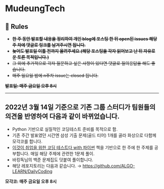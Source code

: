 # MudeungTech

## 📌 Rules
- ~~**한 주 동안 발표할 내용을 정리하여 개인 blog에 포스팅 한 뒤 open된 issues 해당 주 차에 댓글로 링크를 남겨주시면 됩니다.**~~
- ~~**늦어도 발표일 이틀 전까지 올려주세요.(해당 포스팅을 각자 읽어보고 난 뒤 자유로운 토론 목적입니다.)**~~
- ~~그 외에 추가적으로 각자 질문하고 싶은 사항이 있다면 댓글로 질의응답을 해도 좋습니다.~~
- ~~매주 일요일 밤에 n주차 issue는 closed 됩니다.~~

~~**발표일: 매주 금요일 오후 8시**~~

-------------------------------------------

## 2022년 3월 14일 기준으로 기존 그룹 스터디가 팀원들의 의견을 반영하여 다음과 같이 바뀌었습니다.
- Python 기반으로 실질적인 코딩테스트 준비를 목적으로 함.
- 기존 주간 발표였던 시간엔 삼성 기출 문제(골드 티어) 1개를 골라 화상으로 다함께 모각코를 합니다.
- [이것이 취업을 위한 코딩 테스트다 with 파이썬](http://www.yes24.com/Product/Goods/9143392) 책을 기반으로 한 주에 한 주제를 공부합니다. 매일 해당 주제에 관련한 1문제 풀이.
- 바킹독님의 백준 문제집도 덧붙여 풀이합니다.
- 해당 레포지토리는 다음과 같습니다. → https://github.com/ALGO-LEARN/DailyCoding

**모각코: 매주 금요일 오후 8시**
